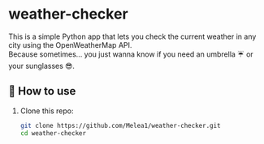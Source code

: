 # weather-checker

This is a simple Python app that lets you check the current weather in any city using the OpenWeatherMap API.  
Because sometimes... you just wanna know if you need an umbrella ☔ or your sunglasses 😎.

## 🔧 How to use

1. Clone this repo:
   ```bash
   git clone https://github.com/Melea1/weather-checker.git
   cd weather-checker
